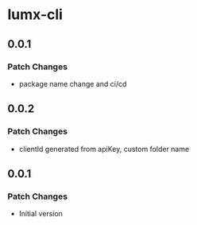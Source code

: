 # lumx-cli

## 0.0.1

### Patch Changes

- package name change and ci/cd

## 0.0.2

### Patch Changes

- clientId generated from apiKey, custom folder name

## 0.0.1

### Patch Changes

- Initial version
